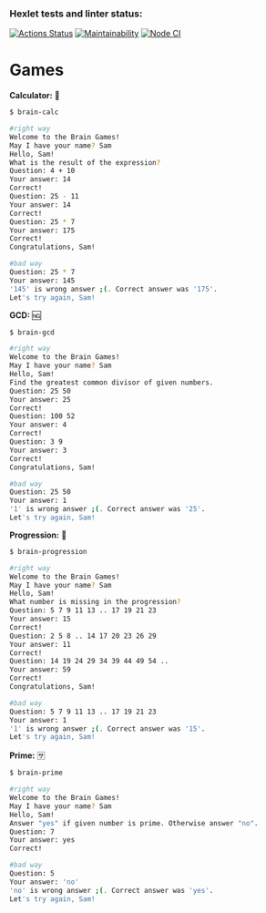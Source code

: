 ### Hexlet tests and linter status:
[![Actions Status](https://github.com/novda/frontend-project-lvl1/workflows/hexlet-check/badge.svg)](https://github.com/novda/frontend-project-lvl1/actions)
[![Maintainability](https://api.codeclimate.com/v1/badges/a99a88d28ad37a79dbf6/maintainability)](https://codeclimate.com/github/codeclimate/codeclimate/maintainability)
[![Node CI](https://github.com/hexlet-boilerplates/nodejs-package/workflows/Node%20CI/badge.svg)](https://github.com/novda/frontend-project-lvl1/actions)

# Games

**Calculator:** :abacus:
```bash
$ brain-calc

#right way
Welcome to the Brain Games!
May I have your name? Sam
Hello, Sam!
What is the result of the expression?
Question: 4 + 10
Your answer: 14
Correct!
Question: 25 - 11
Your answer: 14
Correct!
Question: 25 * 7
Your answer: 175
Correct!
Congratulations, Sam!

#bad way
Question: 25 * 7
Your answer: 145
'145' is wrong answer ;(. Correct answer was '175'.
Let's try again, Sam!
```

**GCD:** :ng:
```bash
$ brain-gcd

#right way
Welcome to the Brain Games!
May I have your name? Sam
Hello, Sam!
Find the greatest common divisor of given numbers.
Question: 25 50
Your answer: 25
Correct!
Question: 100 52
Your answer: 4
Correct!
Question: 3 9
Your answer: 3
Correct!
Congratulations, Sam!

#bad way
Question: 25 50
Your answer: 1
'1' is wrong answer ;(. Correct answer was '25'.
Let's try again, Sam!
```

**Progression:** :1234:	
```bash
$ brain-progression

#right way
Welcome to the Brain Games!
May I have your name? Sam
Hello, Sam!
What number is missing in the progression?
Question: 5 7 9 11 13 .. 17 19 21 23
Your answer: 15
Correct!
Question: 2 5 8 .. 14 17 20 23 26 29
Your answer: 11
Correct!
Question: 14 19 24 29 34 39 44 49 54 ..
Your answer: 59
Correct!
Congratulations, Sam!

#bad way
Question: 5 7 9 11 13 .. 17 19 21 23
Your answer: 1
'1' is wrong answer ;(. Correct answer was '15'.
Let's try again, Sam!
```

**Prime:** :sa:
```bash
$ brain-prime

#right way
Welcome to the Brain Games!
May I have your name? Sam
Hello, Sam!
Answer "yes" if given number is prime. Otherwise answer "no".
Question: 7
Your answer: yes
Correct!

#bad way
Question: 5 
Your answer: 'no'
'no' is wrong answer ;(. Correct answer was 'yes'.
Let's try again, Sam!
```
